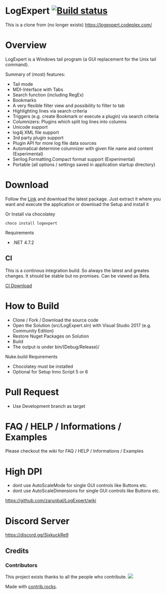 # LogExpert [![Build status](https://ci.appveyor.com/api/projects/status/hxwxyyxy81l4tee8/branch/master?svg=true)](https://ci.appveyor.com/project/Zarunbal/logexpert/branch/master)

This is a clone from (no longer exists) https://logexpert.codeplex.com/

# Overview
LogExpert is a Windows tail program (a GUI replacement for the Unix tail command).

Summary of (most) features:

* Tail mode
* MDI-Interface with Tabs
* Search function (including RegEx)
* Bookmarks
* A very flexible filter view and possibility to filter to tab
* Highlighting lines via search criteria
* Triggers (e.g. create Bookmark or execute a plugin) via search criteria
* Columnizers: Plugins which split log lines into columns
* Unicode support
* log4j XML file support
* 3rd party plugin support
* Plugin API for more log file data sources
* Automatical determine columnizer with given file name and content (Experimental)
* Serilog.Formatting.Compact format support (Experimental)
* Portable (all options / settings saved in application startup directory)

# Download
Follow the [Link](https://github.com/zarunbal/LogExpert/releases/latest) and download the latest package. Just extract it where you want and execute the application or download the Setup and install it

Or Install via chocolatey

```choco install logexpert```

Requirements
- .NET 4.7.2

## CI
This is a continous integration build. So always the latest and greates changes. It should be stable but no promises. Can be viewed as Beta.

[CI Download](https://ci.appveyor.com/project/Zarunbal/logexpert)

# How to Build

- Clone / Fork / Download the source code
- Open the Solution (src/LogExpert.sln) with Visual Studio 2017 (e.g. Community Edition)
- Restore Nuget Packages on Solution
- Build
- The output is under bin/(Debug/Release)/

Nuke.build Requirements
- Chocolatey must be installed
- Optional for Setup Inno Script 5 or 6

# Pull Request
- Use Development branch as target

# FAQ / HELP / Informations / Examples
Please checkout the wiki for FAQ / HELP / Informations / Examples

# High DPI
- dont use AutoScaleMode for single GUI controls like Buttons etc.
- dont use AutoScaleDimensions for single GUI controls like Buttons etc.

https://github.com/zarunbal/LogExpert/wiki

# Discord Server
https://discord.gg/SjxkuckRe9

## Credits
### Contributors

This project exists thanks to all the people who contribute.
<a href="https://github.com/zarunbal/LogExpert/graphs/contributors">
  <img src="https://contrib.rocks/image?repo=zarunbal/LogExpert" />
</a>

Made with [contrib.rocks](https://contrib.rocks).
